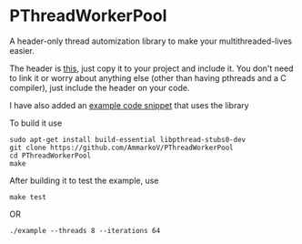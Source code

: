 # PThreadWorkerPool

A header-only thread automization library to make your multithreaded-lives easier.

The header is [this](https://github.com/AmmarkoV/PThreadWorkerPool/blob/main/pthreadWorkerPool.h), just copy it to your project and include it. You don't need to link it or worry about anything else (other than having pthreads and a C compiler), just include the header on your code.

I have also added an [example code snippet](https://github.com/AmmarkoV/PThreadWorkerPool/blob/main/example.c) that uses the library 


To build it use 

```
sudo apt-get install build-essential libpthread-stubs0-dev
git clone https://github.com/AmmarkoV/PThreadWorkerPool
cd PThreadWorkerPool
make
```

After building it to test the example, use 

```
make test
```

OR

```
./example --threads 8 --iterations 64
```
